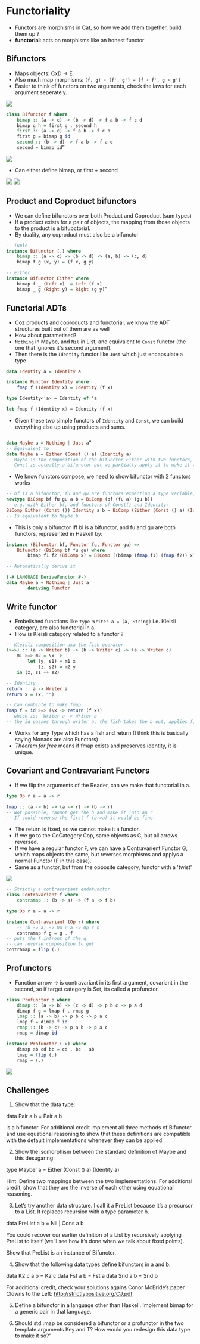 # Functoriality

- Functors are morphisms in Cat, so how we add them together, build them up ?
- __functorial__: acts on morphisms like an honest functor


## Bifunctors

- Maps objects: CxD -> E
- Also much map morphisms: `(f, g) ∘ (f', g') = (f ∘ f', g ∘ g')`
- Easier to think of functors on two arguments, check the laws for each argument seperately.

![](bifunctor.jpg)

```haskell
class Bifunctor f where
    bimap :: (a -> c) -> (b -> d) -> f a b -> f c d
    bimap g h = first g . second h
    first :: (a -> c) -> f a b -> f c b
    first g = bimap g id
    second :: (b -> d) -> f a b -> f a d
    second = bimap id”
````

![](bimap.jpg)

- Can either define bimap, or first + second

![](first.jpg)
![](second.jpg)


## Product and Coproduct bifunctors

- We can define bifunctors over both Product and Coproduct (sum types)
- If a product exists for a pair of objects, the mapping from those objects to the product is a bifubctorial.
- By duality, any coproduct must also be a bifunctor

```haskell
-- Tuple
instance Bifunctor (,) where
    bimap :: (a -> c) -> (b -> d) -> (a, b) -> (c, d)
    bimap f g (x, y) = (f x, g y)

-- Either
instance Bifunctor Either where
    bimap f _ (Left x)  = Left (f x)
    bimap _ g (Right y) = Right (g y)”
```

## Functorial ADTs

- Coz products and coproducts and functorial, we know the ADT structures built out of them are as well
- How about parametised?
- `Nothing` in Maybe, and `Nil` in List, and equivalent to `Const` functor (the one that ignores it's second argument).
- Then there is the `Identity` functor like `Just` which just encapsulate a type

```haskell
data Identity a = Identity a

instance Functor Identity where
    fmap f (Identity x) = Identity (f x)
```

```fsharp
type Identity<'a> = Identity of 'a

let fmap f (Identity x) = Identity (f x)
```

- Given these two simple functors of `Identity` and `Const`, we can build everything else up using products and sums.

```haskell

data Maybe a = Nothing | Just a”
-- Equivalent to
data Maybe a = Either (Const () a) (Identity a)
-- Maybe is the composition of the bifunctor Either with two functors, Const () and Identity
-- Const is actually a bifunctor but we partially apply it to make it to a functor
```

- We know functors compose, we need to show bifunctor with 2 functors works

```haskell
-- bf is a bifunctor, fu and gu are functors expecting a type variable, a and b are types
newtype BiComp bf fu gu a b = BiComp (bf (fu a) (gu b))
-- e.g. with Either bf, and functors of Const() and Identity:
BiComp Either (Const ()) Identity a b = BiComp (Either (Const () a) (Identity b) )
-- Is equivalent to Maybe b
```

- This is only a bifunctor iff bi is a bifunctor, and fu and gu are both functors, represented in Haskell by:

```haskell
instance (Bifunctor bf, Functor fu, Functor gu) =>
    Bifunctor (BiComp bf fu gu) where
        bimap f1 f2 (BiComp x) = BiComp ((bimap (fmap f1) (fmap f2)) x)

-- Automatically derive it

{-# LANGUAGE DeriveFunctor #-}
data Maybe a = Nothing | Just a
        deriving Functor
```

## Write functor

- Embelished functions like `type Writer a = (a, String)` i.e. Kleisli category, are also functorial in a. 
- How is Kleisli category related to a functor ?

```haskell
-- Kleisli composition aka the fish operator
(>=>) :: (a -> Writer b) -> (b -> Writer c) -> (a -> Writer c)
    m1 >=> m2 = \x ->
        let (y, s1) = m1 x
            (z, s2) = m2 y
    in (z, s1 ++ s2)

-- Identity
return :: a -> Writer a
return x = (x, "")

-- Can combinte to make fmap
fmap f = id >=> (\x -> return (f x))
-- which is:  Writer a -> Writer b
-- the id passes through writer a, the fish takes the b out, applies f, and wraps it up again
```

- Works for any Type which has a fish and return (I think this is basically saying Monads are also Functors)
- _Theorem for free_ means if fmap exists and preserves identity, it is unique.

## Covariant and Contravariant Functors

- If we flip the arguments of the Reader, can we make that functorial in a.

```haskell
type Op r a = a -> r

fmap :: (a -> b) -> (a -> r) -> (b -> r)
-- Not possible, cannot get the b and make it into an r
-- If could reverse the first f (b->a) it would be fine.
```

- The return is fixed, so we cannot make it a functor.
- If we go to the CoCategory Cop, same objects as C, but all arrows reversed.
- If we have a regular functor F, we can have a Contravarient Functor G, which maps objects the same, but reverses morphisms and applys a normal Functor (F in this case).
- Same as a functor, but from the opposite category, functor with a 'twist'

![](contravariant.jpg)

```haskell
-- Strictly a contravariant endofunctor
class Contravariant f where
    contramap :: (b -> a) -> (f a -> f b)

type Op r a = a -> r

instance Contravariant (Op r) where
    -- (b -> a) -> Op r a -> Op r b
    contramap f g = g . f
-- puts the f infront of the g
-- can reverse composition to get
contramap = flip (.)
```

## Profunctors

- Function arrow -> is contravariant in its first argument, covariant in the second, so if target category is Set, its called a profunctor.

```haskell
class Profunctor p where
    dimap :: (a -> b) -> (c -> d) -> p b c -> p a d
    dimap f g = lmap f . rmap g
    lmap :: (a -> b) -> p b c -> p a c
    lmap f = dimap f id
    rmap :: (b -> c) -> p a b -> p a c
    rmap = dimap id

instance Profunctor (->) where
    dimap ab cd bc = cd . bc . ab
    lmap = flip (.)
    rmap = (.)
```

![](dimap.jpg)

## Challenges

1. Show that the data type:

data Pair a b = Pair a b
      
is a bifunctor. For additional credit implement all three methods of Bifunctor and use equational reasoning to show that these definitions are compatible with the default implementations whenever they can be applied.

2. Show the isomorphism between the standard definition of Maybe and this desugaring:

type Maybe' a = Either (Const () a) (Identity a)
      
Hint: Define two mappings between the two implementations. For additional credit, show that they are the inverse of each other using equational reasoning.

3. Let’s try another data structure. I call it a PreList because it’s a precursor to a List. It replaces recursion with a type parameter b.

data PreList a b = Nil | Cons a b
      
You could recover our earlier definition of a List by recursively applying PreList to itself (we’ll see how it’s done when we talk about fixed points).

Show that PreList is an instance of Bifunctor.

4. Show that the following data types define bifunctors in a and b:

data K2 c a b = K2 c
data Fst a b = Fst a
data Snd a b = Snd b
      
For additional credit, check your solutions agains Conor McBride’s paper Clowns to the Left: http://strictlypositive.org/CJ.pdf

5. Define a bifunctor in a language other than Haskell. Implement bimap for a generic pair in that language.

6. Should std::map be considered a bifunctor or a profunctor in the two template arguments Key and T? 
How would you redesign this data type to make it so?”
